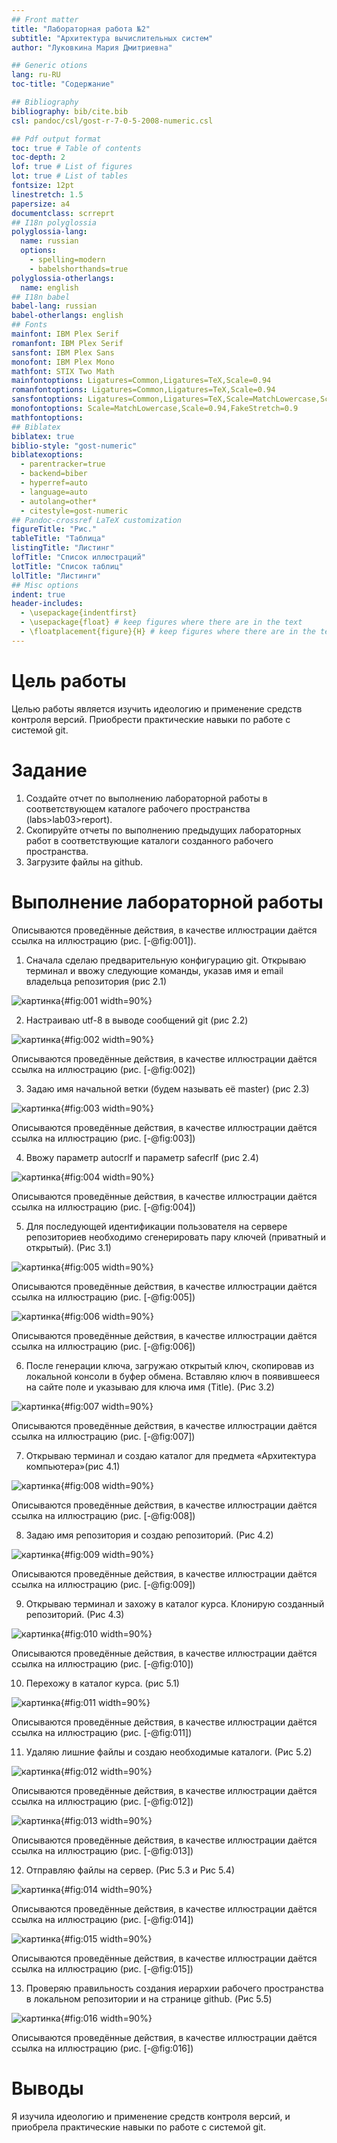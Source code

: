 ```yaml
---
## Front matter
title: "Лабораторная работа №2"
subtitle: "Архитектура вычислительных систем"
author: "Луковкина Мария Дмитриевна"

## Generic otions
lang: ru-RU
toc-title: "Содержание"

## Bibliography
bibliography: bib/cite.bib
csl: pandoc/csl/gost-r-7-0-5-2008-numeric.csl

## Pdf output format
toc: true # Table of contents
toc-depth: 2
lof: true # List of figures
lot: true # List of tables
fontsize: 12pt
linestretch: 1.5
papersize: a4
documentclass: scrreprt
## I18n polyglossia
polyglossia-lang:
  name: russian
  options:
	- spelling=modern
	- babelshorthands=true
polyglossia-otherlangs:
  name: english
## I18n babel
babel-lang: russian
babel-otherlangs: english
## Fonts
mainfont: IBM Plex Serif
romanfont: IBM Plex Serif
sansfont: IBM Plex Sans
monofont: IBM Plex Mono
mathfont: STIX Two Math
mainfontoptions: Ligatures=Common,Ligatures=TeX,Scale=0.94
romanfontoptions: Ligatures=Common,Ligatures=TeX,Scale=0.94
sansfontoptions: Ligatures=Common,Ligatures=TeX,Scale=MatchLowercase,Scale=0.94
monofontoptions: Scale=MatchLowercase,Scale=0.94,FakeStretch=0.9
mathfontoptions:
## Biblatex
biblatex: true
biblio-style: "gost-numeric"
biblatexoptions:
  - parentracker=true
  - backend=biber
  - hyperref=auto
  - language=auto
  - autolang=other*
  - citestyle=gost-numeric
## Pandoc-crossref LaTeX customization
figureTitle: "Рис."
tableTitle: "Таблица"
listingTitle: "Листинг"
lofTitle: "Список иллюстраций"
lotTitle: "Список таблиц"
lolTitle: "Листинги"
## Misc options
indent: true
header-includes:
  - \usepackage{indentfirst}
  - \usepackage{float} # keep figures where there are in the text
  - \floatplacement{figure}{H} # keep figures where there are in the text
---
```


# Цель работы

Целью работы является изучить идеологию и применение средств контроля
версий. Приобрести практические навыки по работе с системой git.

# Задание

1. Создайте отчет по выполнению лабораторной работы в соответствующем
каталоге рабочего пространства (labs>lab03>report).
2. Скопируйте отчеты по выполнению предыдущих лабораторных работ в
соответствующие каталоги созданного рабочего пространства.
3. Загрузите файлы на github.

# Выполнение лабораторной работы

Описываются проведённые действия, в качестве иллюстрации даётся ссылка на иллюстрацию (рис. [-@fig:001]).

1. Сначала сделаю предварительную конфигурацию git. Открываю терминал и ввожу следующие команды, указав имя и email владельца репозитория (рис 2.1)

![картинка](image/11.png){#fig:001 width=90%}

2. Настраиваю utf-8 в выводе сообщений git (рис 2.2)

![картинка](image/22.png){#fig:002 width=90%}

Описываются проведённые действия, в качестве иллюстрации даётся ссылка на иллюстрацию (рис. [-@fig:002])

3. Задаю имя начальной ветки (будем называть её master) (рис 2.3)

![картинка](image/33.png){#fig:003 width=90%}

Описываются проведённые действия, в качестве иллюстрации даётся ссылка на иллюстрацию (рис. [-@fig:003])

4. Ввожу параметр autocrlf и параметр safecrlf (рис 2.4)

![картинка](image/44.png){#fig:004 width=90%}

Описываются проведённые действия, в качестве иллюстрации даётся ссылка на иллюстрацию (рис. [-@fig:004])

5. Для последующей идентификации пользователя на сервере репозиториев необходимо сгенерировать пару ключей (приватный и открытый). (Рис 3.1)

![картинка](image/55.png){#fig:005 width=90%}

Описываются проведённые действия, в качестве иллюстрации даётся ссылка на иллюстрацию (рис. [-@fig:005])

![картинка](image/66.png){#fig:006 width=90%}

Описываются проведённые действия, в качестве иллюстрации даётся ссылка на иллюстрацию (рис. [-@fig:006])

6. После генерации ключа, загружаю открытый ключ, скопировав из локальной консоли в буфер обмена. Вставляю ключ в появившееся на сайте поле и указываю для ключа имя (Title). (Рис 3.2)

![картинка](image/77.png){#fig:007 width=90%}

Описываются проведённые действия, в качестве иллюстрации даётся ссылка на иллюстрацию (рис. [-@fig:007])

7. Открываю терминал и создаю каталог для предмета «Архитектура компьютера»(рис 4.1)

![картинка](image/88.png){#fig:008 width=90%}

Описываются проведённые действия, в качестве иллюстрации даётся ссылка на иллюстрацию (рис. [-@fig:008])

8. Задаю имя репозитория и создаю репозиторий. (Рис 4.2)

![картинка](image/99.png){#fig:009 width=90%}

Описываются проведённые действия, в качестве иллюстрации даётся ссылка на иллюстрацию (рис. [-@fig:009])

9. Открываю терминал и захожу в каталог курса. Клонирую созданный репозиторий. (Рис 4.3)

![картинка](image/111.png){#fig:010 width=90%}

Описываются проведённые действия, в качестве иллюстрации даётся ссылка на иллюстрацию (рис. [-@fig:010])

10. Перехожу в каталог курса. (рис 5.1)

![картинка](image/222.png){#fig:011 width=90%}

Описываются проведённые действия, в качестве иллюстрации даётся ссылка на иллюстрацию (рис. [-@fig:011])

11. Удаляю лишние файлы и создаю необходимые каталоги. (Рис 5.2)

![картинка](image/333.png){#fig:012 width=90%}

Описываются проведённые действия, в качестве иллюстрации даётся ссылка на иллюстрацию (рис. [-@fig:012])

![картинка](image/444.png){#fig:013 width=90%}

Описываются проведённые действия, в качестве иллюстрации даётся ссылка на иллюстрацию (рис. [-@fig:013])

12. Отправляю файлы на сервер. (Рис 5.3 и Рис 5.4)

![картинка](image/555.png){#fig:014 width=90%}

Описываются проведённые действия, в качестве иллюстрации даётся ссылка на иллюстрацию (рис. [-@fig:014])

![картинка](image/666.png){#fig:015 width=90%}

Описываются проведённые действия, в качестве иллюстрации даётся ссылка на иллюстрацию (рис. [-@fig:015])

13. Проверяю правильность создания иерархии рабочего пространства в локальном репозитории и на странице github. (Рис 5.5)

![картинка](image/777.png){#fig:016 width=90%}

Описываются проведённые действия, в качестве иллюстрации даётся ссылка на иллюстрацию (рис. [-@fig:016])

# Выводы

Я изучила идеологию и применение средств контроля версий, и приобрела практические навыки по работе с системой git.

